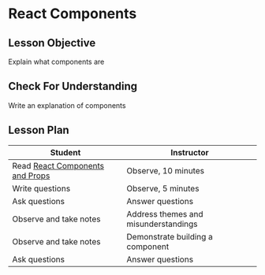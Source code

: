 # React Components

## Lesson Objective

Explain what components are

## Check For Understanding

Write an explanation of components

## Lesson Plan

| Student | Instructor |
| --- | --- |
| Read [React Components and Props](https://reactwithhooks.netlify.app/docs/components-and-props.html) | Observe, 10 minutes |
| Write questions | Observe, 5 minutes |
| Ask questions | Answer questions |
| Observe and take notes | Address themes and misunderstandings |
| Observe and take notes | Demonstrate building a component |
| Ask questions | Answer questions |
